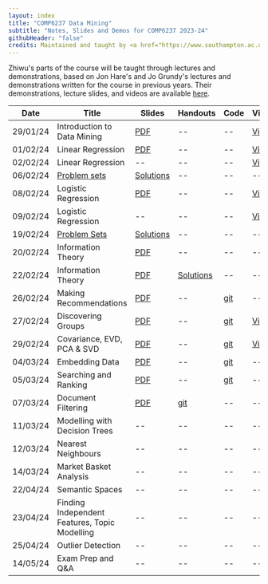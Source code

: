 ```yaml
---
layout: index
title: "COMP6237 Data Mining"
subtitle: "Notes, Slides and Demos for COMP6237 2023-24"
githubHeader: "false"
credits: Maintained and taught by <a href="https://www.southampton.ac.uk/people/62bxzm/doctor-zhiwu-huang">Dr Zhiwu Huang</a>
---
```



Zhiwu's parts of the course will be taught through lectures and demonstrations, based on Jon Hare's and Jo Grundy's lectures and demonstrations written for the course in previous years. Their demonstrations, lecture slides, and videos are available [here](jon.html).

<!--
The launcher program that opens when you launch the jar is self explanatory, but once you've selected a presentation or demo you can make it full screen by pressing "f" (press again to exit). For the presentations you can use the left and right arrow keys to navigate. Note that on some of the interactive slides, you might need to click on the slide background for the arrow keys to work if you clicked on any controls other than buttons. 
-->


Date     | Title        | Slides                             | Handouts  | Code  | Video |
---------| ------------ | ---------------------------------- | --------- | ----- | ----- |
29/01/24 | Introduction to Data Mining | [PDF](./lectures/pdf/00_Intro_Markus.pdf) | -- | -- | [Video](https://southampton.cloud.panopto.eu/Panopto/Pages/Viewer.aspx?id=11fbdc58-e857-432b-9966-b10600948d8f) |
01/02/24 | Linear Regression | [PDF](./lectures/pdf/LinearRegression.pdf) | -- | -- | [Video](https://southampton.cloud.panopto.eu/Panopto/Pages/Viewer.aspx?id=e30a9080-dd4d-4c06-818f-b10900a5cfb8)|
02/02/24 | Linear Regression | -- | -- | -- | [Video](https://southampton.cloud.panopto.eu/Panopto/Pages/Viewer.aspx?id=ca064b16-ea2e-44d7-b594-b10a00d6b7b1) |
06/02/24 | [Problem sets](./lectures/pdf/exercise1.pdf) | [Solutions](./lectures/pdf/exercise1_sol.pdf) | -- | -- | -- |
08/02/24 | Logistic Regression | [PDF](./lectures/pdf/LogisticRegression.pdf) | -- | -- | [Video](https://southampton.cloud.panopto.eu/Panopto/Pages/Viewer.aspx?id=aa1bda93-293c-4ef3-ae9b-b11000a50487) |
09/02/24 | Logistic Regression | -- | -- | -- | [Video](https://southampton.cloud.panopto.eu/Panopto/Pages/Viewer.aspx?id=a513ebef-bde3-403d-967b-b11100d67925) |
19/02/24 | [Problem Sets](./lectures/pdf/exercise2.pdf) | [Solutions](./lectures/pdf/exercise2_sol.pdf) | -- | -- | -- |
20/02/24 | Information Theory | [PDF](./lectures/pdf/Information.pdf) | -- | -- | -- |
22/02/24 | Information Theory | [PDF](./lectures/pdf/Information.pdf) | [Solutions](./lectures/pdf/exercise3_sol.pdf) | -- | -- |
26/02/24  | Making Recommendations | [PDF](./lectures/pdf/01_recommendion_systems_ZH.pdf) | -- | [git](https://github.com/zhiwu-huang/COMP6237-Data-Mining-Demo-Code/blob/master/02_recommender.ipynb) | -- |
27/02/24  | Discovering Groups | [PDF](./lectures/pdf/02_discovering_groups_ZH.pdf) | -- | [git](https://github.com/zhiwu-huang/COMP6237-Data-Mining-Demo-Code/blob/master/03_clusterings_toys.ipynb) | [Video](https://southampton.cloud.panopto.eu/Panopto/Pages/Viewer.aspx?id=ea94084f-367f-4892-9103-b122009428a5) |
29/02/24  | Covariance, EVD, PCA & SVD | [PDF](./lectures/pdf/03_covariance_ZH.pdf) | -- | [git](https://github.com/zhiwu-huang/COMP6237-Data-Mining-Demo-Code/blob/master/04_covariance.ipynb) | [Video](https://southampton.cloud.panopto.eu/Panopto/Pages/Viewer.aspx?id=3bc8088c-2762-43c8-81fc-b12500b57b25) |
04/03/24  | Embedding Data | [PDF](./lectures/pdf/04_embedding_data_ZH.pdf) | -- | [git](https://github.com/zhiwu-huang/COMP6237-Data-Mining-Demo-Code/blob/master/05_embedding_data.ipynb) | -- |
05/03/24  | Searching and Ranking | [PDF](./lectures/pdf/05_search_rank_ZH.pdf) | -- | [git](https://github.com/zhiwu-huang/COMP6237-Data-Mining-Demo-Code/blob/master/06_searchRank.ipynb) | -- |
07/03/24   | Document Filtering  | [PDF](./lectures/pdf/06_document_filtering_ZH.pdf) | [git](https://github.com/zhiwu-huang/COMP6237-Data-Mining-Demo-Code/blob/master/07_doc_filtering.ipynb) | -- | -- |
11/03/24   | Modelling with Decision Trees | -- | -- | -- | -- |
12/03/24   | Nearest Neighbours | -- | -- | -- | -- |
14/03/24  | Market Basket Analysis | -- | -- | -- | -- |
22/04/24  | Semantic Spaces | -- | -- | -- | -- |
23/04/24  | Finding Independent Features, Topic Modelling | -- | -- | -- | -- |
25/04/24  | Outlier Detection | -- | -- | -- | -- |
14/05/24  | Exam Prep and Q&A |  -- | -- | -- | -- |

